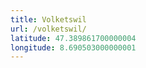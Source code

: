 ```yaml
---
title: Volketswil
url: /volketswil/
latitude: 47.389861700000004
longitude: 8.690503000000001
---
```

